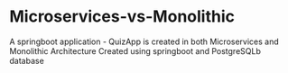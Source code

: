 # Microservices-vs-Monolithic
A springboot application - QuizApp is created in both Microservices and Monolithic Architecture
Created using springboot and PostgreSQLb database
